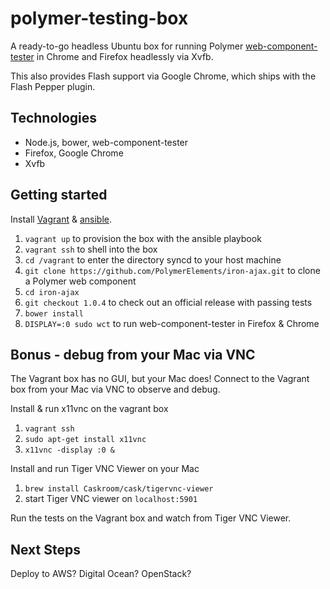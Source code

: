 # polymer-testing-box

A ready-to-go headless Ubuntu box for running Polymer [web-component-tester](https://github.com/Polymer/web-component-tester)
in Chrome and Firefox headlessly via Xvfb.

This also provides Flash support via Google Chrome, which ships with the Flash Pepper plugin.

## Technologies

* Node.js, bower, web-component-tester
* Firefox, Google Chrome
* Xvfb

## Getting started

Install [Vagrant](https://www.vagrantup.com) & [ansible](http://www.ansible.com).

1. `vagrant up` to provision the box with the ansible playbook
2. `vagrant ssh` to shell into the box
3. `cd /vagrant` to enter the directory syncd to your host machine
4. `git clone https://github.com/PolymerElements/iron-ajax.git` to clone a Polymer web component
5. `cd iron-ajax`
5. `git checkout 1.0.4` to check out an official release with passing tests
6. `bower install`
7. `DISPLAY=:0 sudo wct` to run web-component-tester in Firefox & Chrome

## Bonus - debug from your Mac via VNC

The Vagrant box has no GUI, but your Mac does! Connect to the Vagrant box from
your Mac via VNC to observe and debug.

Install & run x11vnc on the vagrant box

1. `vagrant ssh`
2. `sudo apt-get install x11vnc`
3. `x11vnc -display :0 &`

Install and run Tiger VNC Viewer on your Mac

1. `brew install Caskroom/cask/tigervnc-viewer`
2. start Tiger VNC viewer on `localhost:5901`

Run the tests on the Vagrant box and watch from Tiger VNC Viewer.

## Next Steps

Deploy to AWS? Digital Ocean? OpenStack?
